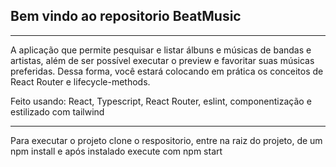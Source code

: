 ## Bem vindo ao repositorio BeatMusic

---

A aplicação que permite pesquisar e listar álbuns e músicas de bandas e artistas, além de ser possível executar o preview e favoritar suas músicas preferidas. Dessa forma, você estará colocando em prática os conceitos de React Router e lifecycle-methods.

Feito usando: React, Typescript, React Router, eslint, componentização e estilizado com tailwind

---

Para executar o projeto clone o respositorio, entre na raiz do projeto, de um npm install e após instalado execute com npm start

